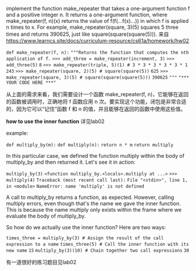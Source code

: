 implement the function make_repeater that takes a one-argument function f and a positive integer n. It returns a one-argument function, where make_repeater(f, n)(x) returns the value of f(f(...f(x)...)) in which f is applied n times to x. For example, make_repeater(square, 3)(5) squares 5 three times and returns 390625, just like square(square(square(5))).
来自 <https://www.learncs.site/docs/curriculum-resource/cs61a/homework/hw02> 

`def make_repeater(f, n):`
    `"""Returns the function that computes the nth application of f.`
    `>>> add_three = make_repeater(increment, 3)`
    `>>> add_three(5)`
    `8`
    `>>> make_repeater(triple, 5)(1) # 3 * 3 * 3 * 3 * 3 * 1`
    `243`
    `>>> make_repeater(square, 2)(5) # square(square(5))`
    `625`
    `>>> make_repeater(square, 3)(5) # square(square(square(5)))`
    `390625`
    `"""`
    `"*** YOUR CODE HERE ***"`

从上面的需求来看，我们需要设计一个函数 make_repeater(f, n)，它能够在返回的函数被调用时，正确地将 f 函数应用 n 次。要实现这个功能，闭包是非常合适的，因为它可以“记住”函数 f 和 n 的值，并且能够在返回的函数中使用这些值。


**how to use the inner function**
详见lab02

example:

`def multiply_by(m):`
    `def multiply(n):`
        `return n * m`
    `return multiply`

In this particular case, we defined the function multiply within the body of multiply_by and then returned it. Let's see it in action:

`multiply_by(3)`
`<function multiply_by.<locals>.multiply at ...>`
`>>> multiply(4)`
`Traceback (most recent call last):`
`File "<stdin>", line 1, in <module>`
`NameError: name 'multiply' is not defined`

A call to multiply_by returns a function, as expected. However, calling multiply errors, even though that's the name we gave the inner function. This is because the name multiply only exists within the frame where we evaluate the body of multiply_by.

So how do we actually use the inner function? Here are two ways:

`times_three = multiply_by(3) # Assign the result of the call expression to a name`
`times_three(5) # Call the inner function with its new name`
`15`
`multiply_by(3)(10) # Chain together two call expressions`
`30`

有一道很好的练习题目见lab02
